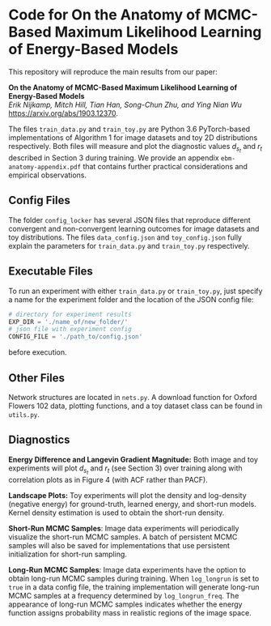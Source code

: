 # Code for **On the Anatomy of MCMC-Based Maximum Likelihood Learning of Energy-Based Models**

This repository will reproduce the main results from our paper:

**On the Anatomy of MCMC-Based Maximum Likelihood Learning of Energy-Based Models**<br/>*Erik Nijkamp, Mitch Hill, Tian Han, Song-Chun Zhu, and Ying Nian Wu*<br/>https://arxiv.org/abs/1903.12370.

The files ```train_data.py``` and ```train_toy.py``` are Python 3.6 PyTorch-based implementations of Algorithm 1 for image datasets and toy 2D distributions respectively. Both files will measure and plot the diagnostic values $d_{s_t}$ and $r_t$ described in Section 3 during training. We provide an appendix ```ebm-anatomy-appendix.pdf``` that contains further practical considerations and empirical observations.

## Config Files

The folder ```config_locker``` has several JSON files that reproduce different convergent and non-convergent learning outcomes for image datasets and toy distributions. The files ```data_config.json``` and ```toy_config.json``` fully explain the parameters for ```train_data.py``` and ```train_toy.py``` respectively.

## Executable Files

To run an experiment with either ```train_data.py``` or ```train_toy.py```, just specify a name for the experiment folder and the location of the JSON config file:

```python
# directory for experiment results
EXP_DIR = './name_of/new_folder/'
# json file with experiment config
CONFIG_FILE = './path_to/config.json'
```

before execution.

## Other Files

Network structures are located in ```nets.py```. A download function for Oxford Flowers 102 data, plotting functions, and a toy dataset class can be found in ```utils.py```.

## Diagnostics

**Energy Difference and Langevin Gradient Magnitude:** Both image and toy experiments will plot $d_{s_t}$ and $r_t$ (see Section 3) over training along with correlation plots as in Figure 4 (with ACF rather than PACF).

**Landscape Plots:** Toy experiments will plot the density and log-density (negative energy) for ground-truth, learned energy, and short-run models. Kernel density estimation is used to obtain the short-run density.

**Short-Run MCMC Samples**: Image data experiments will periodically visualize the short-run MCMC samples. A batch of persistent MCMC samples will also be saved for implementations that use persistent initialization for short-run sampling.

**Long-Run MCMC Samples**: Image data experiments have the option to obtain long-run MCMC samples during training. When ```log_longrun``` is set to ```true``` in a data config file, the training implementation will generate long-run MCMC samples at a frequency determined by ```log_longrun_freq```. The appearance of long-run MCMC samples indicates whether the energy function assigns probability mass in realistic regions of the image space.
